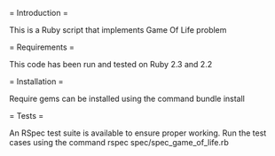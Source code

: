 = Introduction =

This is a Ruby script that implements Game Of Life problem

= Requirements =

This code has been run and tested on Ruby 2.3 and 2.2

= Installation =

Require gems can be installed using the command bundle install

= Tests =

An RSpec test suite is available to ensure proper working. Run the test cases using the command
rspec spec/spec_game_of_life.rb

